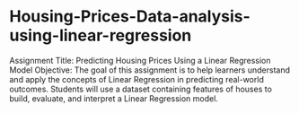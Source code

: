 # Housing-Prices-Data-analysis-using-linear-regression
Assignment Title:  Predicting Housing Prices Using a Linear Regression Model Objective: The goal of this assignment is to help learners understand and apply the concepts of Linear Regression in predicting real-world outcomes. Students will use a dataset containing features of houses to build, evaluate, and interpret a Linear Regression model.
